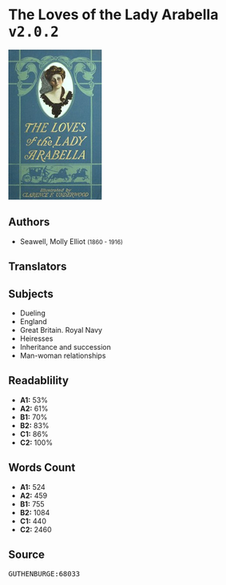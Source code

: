 # The Loves of the Lady Arabella <kbd>v2.0.2</kbd>

![](./cover.medium.jpg "")

## Authors


 - Seawell, Molly Elliot <small>(1860 - 1916)</small>

## Translators



## Subjects


 - Dueling
 - England
 - Great Britain. Royal Navy
 - Heiresses
 - Inheritance and succession
 - Man-woman relationships

## Readablility


 - **A1:** 53%
 - **A2:** 61%
 - **B1:** 70%
 - **B2:** 83%
 - **C1:** 86%
 - **C2:** 100%

## Words Count


 - **A1:** 524
 - **A2:** 459
 - **B1:** 755
 - **B2:** 1084
 - **C1:** 440
 - **C2:** 2460

## Source


<kbd>GUTHENBURGE:68033</kbd>
